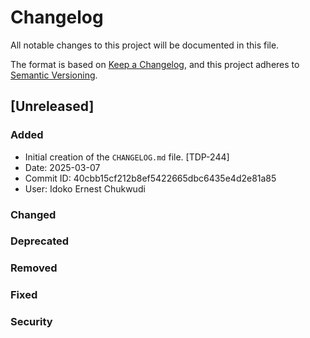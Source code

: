 # Changelog

All notable changes to this project will be documented in this file.

The format is based on [Keep a Changelog](https://keepachangelog.com/en/1.0.0/), 
and this project adheres to [Semantic Versioning](https://semver.org/).

## [Unreleased]
### Added
- Initial creation of the `CHANGELOG.md` file. [TDP-244]
- Date: 2025-03-07
- Commit ID: 40cbb15cf212b8ef5422665dbc6435e4d2e81a85
- User: Idoko Ernest Chukwudi

### Changed

### Deprecated

### Removed

### Fixed

### Security
